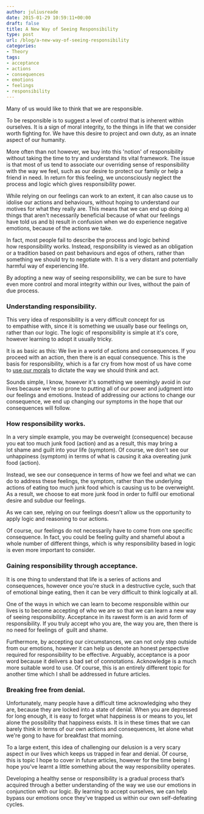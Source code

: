 ```yaml
---
author: juliusreade
date: 2015-01-29 10:59:11+00:00
draft: false
title: A New Way of Seeing Responsibility
type: post
url: /blog/a-new-way-of-seeing-responsibility
categories:
- Theory
tags:
- acceptance
- actions
- consequences
- emotions
- feelings
- responsibility
---
```


Many of us would like to think that we are responsible.

To be responsible is to suggest a level of control that is inherent within ourselves. It is a sign of moral integrity, to the things in life that we consider worth fighting for. We have this desire to project and own duty, as an innate aspect of our humanity.

More often than not however, we buy into this 'notion' of responsibility without taking the time to try and understand its vital framework. The issue is that most of us tend to associate our overriding sense of responsibility with the way we feel, such as our desire to protect our family or help a friend in need. In return for this feeling, we unconsciously neglect the process and logic which gives responsibility power.

<!-- more -->

While relying on our feelings can work to an extent, it can also cause us to idolise our actions and behaviours, without hoping to understand our motives for what they really are. This means that we can end up doing a) things that aren't necessarily beneficial because of what our feelings have told us and b) result in confusion when we do experience negative emotions, because of the actions we take.

In fact, most people fail to describe the process and logic behind how responsibility works. Instead, responsibility is viewed as an obligation or a tradition based on past behaviours and egos of others, rather than something we should try to negotiate with. It is a very distant and potentially harmful way of experiencing life.

By adopting a new way of seeing responsibility, we can be sure to have even more control and moral integrity within our lives, without the pain of due process.


### **Understanding responsibility.**


This very idea of responsibility is a very difficult concept for us to empathise with, since it is something we usually base our feelings on, rather than our logic. The logic of responsibility is simple at it's core, however learning to adopt it usually tricky.

It is as basic as this: We live in a world of actions and consequences. If you proceed with an action, then there is an equal consequence. This is the basis for responsibility, which is a far cry from how most of us have come to [use our morals](http://perspectivetheory.com/theory/the-importance-of-emotional-neutrality-164/) to dictate the way we should think and act.

Sounds simple, I know, however it's something we seemingly avoid in our lives because we're so prone to putting all of our power and judgment into our feelings and emotions. Instead of addressing our actions to change our consequence, we end up changing our symptoms in the hope that our consequences will follow.


### How responsibility works.


In a very simple example, you may be overweight (consequence) because you eat too much junk food (action) and as a result, this may bring a lot shame and guilt into your life (symptom). Of course, we don't see our unhappiness (symptom) in terms of what is causing it aka overeating junk food (action).

Instead, we see our consequence in terms of how we feel and what we can do to address these feelings, the symptom, rather than the underlying actions of eating too much junk food which is causing us to be overweight. As a result, we choose to eat more junk food in order to fulfil our emotional desire and subdue our feelings.

As we can see, relying on our feelings doesn't allow us the opportunity to apply logic and reasoning to our actions.

Of course, our feelings do not necessarily have to come from one specific consequence. In fact, you could be feeling guilty and shameful about a whole number of different things, which is why responsibility based in logic is even more important to consider.


### **Gaining responsibility through acceptance.**


It is one thing to understand that life is a series of actions and consequences, however once you're stuck in a destructive cycle, such that of emotional binge eating, then it can be very difficult to think logically at all.

One of the ways in which we can learn to become responsible within our lives is to become accepting of who we are so that we can learn a new way of seeing responsibility. Acceptance in its rawest form is an avid form of responsibility. If you truly accept who you are, the way you are, then there is no need for feelings of  guilt and shame.

Furthermore, by accepting our circumstances, we can not only step outside from our emotions, however it can help us denote an honest perspective required for responsibility to be effective. Arguably, acceptance is a poor word because it delivers a bad set of connotations. Acknowledge is a much more suitable word to use. Of course, this is an entirely different topic for another time which I shall be addressed in future articles.


### **Breaking free from denial.**


Unfortunately, many people have a difficult time acknowledging who they are, because they are locked into a state of denial. When you are depressed for long enough, it is easy to forget what happiness is or means to you, let alone the possibility that happiness exists. It is in these times that we can barely think in terms of our own actions and consequences, let alone what we're gong to have for breakfast that morning.

To a large extent, this idea of challenging our delusion is a very scary aspect in our lives which keeps us trapped in fear and denial. Of course, this is topic I hope to cover in future articles, however for the time being I hope you've learnt a little something about the way responsibility operates.

Developing a healthy sense or responsibility is a gradual process that’s acquired through a better understanding of the way we use our emotions in conjunction with our logic. By learning to accept ourselves, we can help bypass our emotions once they've trapped us within our own self-defeating cycles.
